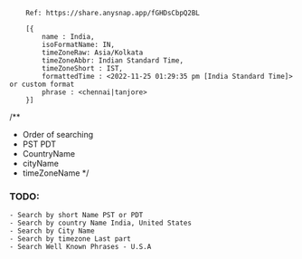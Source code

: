 ``` 
    Ref: https://share.anysnap.app/fGHDsCbpQ2BL

    [{
        name : India,
        isoFormatName: IN,
        timeZoneRaw: Asia/Kolkata
        timeZoneAbbr: Indian Standard Time,
        timeZoneShort : IST,
        formattedTime : <2022-11-25 01:29:35 pm [India Standard Time]> or custom format
        phrase : <chennai|tanjore>
    }]
```

/**
 * Order of searching
 * PST PDT
 * CountryName
 * cityName
 * timeZoneName
 */
 
### TODO:
    - Search by short Name PST or PDT
    - Search by country Name India, United States
    - Search by City Name
    - Search by timezone Last part
    - Search Well Known Phrases - U.S.A